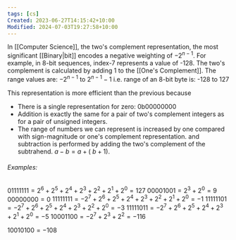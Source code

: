 ```yaml
---
tags: [cs]
Created: 2023-06-27T14:15:42+10:00
Modified: 2024-07-03T19:27:58+10:00
---
```

In [[Computer Science]], the two's complement representation, the most significant [[Binary|bit]] encodes a negative weighting of $-2^{n-1}$. For example, in 8-bit sequences, index-7 represents a value of -128. The two's complement is calculated by adding 1 to the [[One's Complement]]. The range values are: $-2^{n-1}$ to $2^{n-1} - 1$ i.e. range of an 8-bit byte is: -128 to 127

This representation is more efficient than the previous because 
- There is a single representation for zero: 0b00000000
- Addition is exactly the same for a pair of two's complement integers as for a pair of unsigned integers.
- The range of numbers we can represent is increased by one compared with sign-magnitude or one's complement representation.
and subtraction is performed by adding the two's complement of the subtrahend. $a-b = a+(~b+1)$.

###### Examples:
$0111 1111 = 2^6+2^5+2^4+2^3+2^2+2^1+2^0 = 127$
$00001001=2^3+2^0=9$
$00000000=0$
$11111111=-2^7+2^6+2^5+2^4+2^3+2^2+2^1+2^0=-1$
$11111101=-2^7+2^6+2^5+2^4+2^3+2^2+2^0=-3$
$11111011=-2^7+2^6+2^5+2^4+2^3+2^1+2^0=-5$
$10001100=-2^7+2^3+2^2=-116$

$10010100 = -108$

